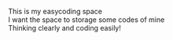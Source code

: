 This is my easycoding space <br>
I want the space to storage some codes of mine <br>
Thinking clearly and coding easily!